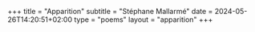 +++
title = "Apparition"
subtitle = "Stéphane Mallarmé"
date = 2024-05-26T14:20:51+02:00
type = "poems"
layout = "apparition"
+++
